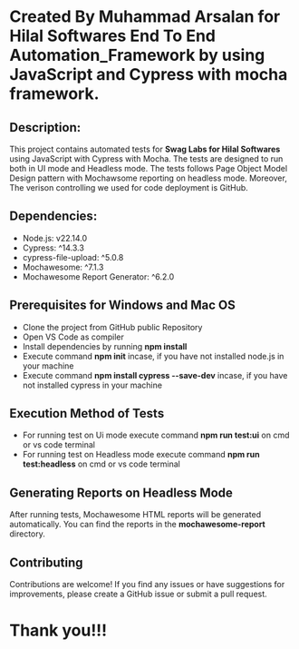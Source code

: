 # Created By Muhammad Arsalan for Hilal Softwares End To End Automation_Framework by using JavaScript and Cypress with mocha framework.

## Description:

This project contains automated tests for **Swag Labs for Hilal Softwares** using JavaScript with Cypress with Mocha. The tests are designed to run both in UI mode and Headless mode. The tests follows Page Object Model Design pattern with Mochawsome reporting on headless mode. Moreover, The verison controlling we used for code deployment is GitHub.


## Dependencies:

- Node.js: v22.14.0
- Cypress: ^14.3.3
- cypress-file-upload: ^5.0.8
- Mochawesome: ^7.1.3
- Mochawesome Report Generator: ^6.2.0


## Prerequisites for Windows and Mac OS

- Clone the project from GitHub public Repository
- Open VS Code as compiler
- Install dependencies by running **npm install**
- Execute command **npm init** incase, if you have not installed node.js in your machine
- Execute command **npm install cypress --save-dev** incase, if you have not installed cypress in your machine


## Execution Method of Tests

- For running test on Ui mode execute command **npm run test:ui** on cmd or vs code terminal
- For running test on Headless mode execute command **npm run test:headless** on cmd or vs code terminal


##  Generating Reports on Headless Mode

After running tests, Mochawesome HTML reports will be generated automatically. You can find the reports in the **mochawesome-report**  directory.


## Contributing

Contributions are welcome! If you find any issues or have suggestions for improvements, please create a GitHub issue or submit a pull request.


# Thank you!!!